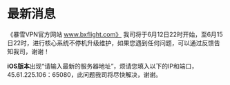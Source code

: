 # 最新消息
《暴雪VPN官方网站 www.bxflight.com》 我司将于6月12日22时开始，至6月15日22时，进行核心系统不停机升级维护，如果您遇到任何问题，可以通过反馈告知我司，谢谢！

**iOS版本**出现“请输入最新的服务器地址”，烦请您填入以下的IP和端口，45.61.225.106：65080，此问题我司将尽快解决，谢谢。
